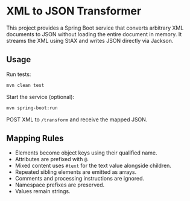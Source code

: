 # XML to JSON Transformer

This project provides a Spring Boot service that converts arbitrary XML documents to JSON without loading the entire document in memory. It streams the XML using StAX and writes JSON directly via Jackson.

## Usage

Run tests:

```bash
mvn clean test
```

Start the service (optional):

```bash
mvn spring-boot:run
```

POST XML to `/transform` and receive the mapped JSON.

## Mapping Rules

* Elements become object keys using their qualified name.
* Attributes are prefixed with `@`.
* Mixed content uses `#text` for the text value alongside children.
* Repeated sibling elements are emitted as arrays.
* Comments and processing instructions are ignored.
* Namespace prefixes are preserved.
* Values remain strings.

